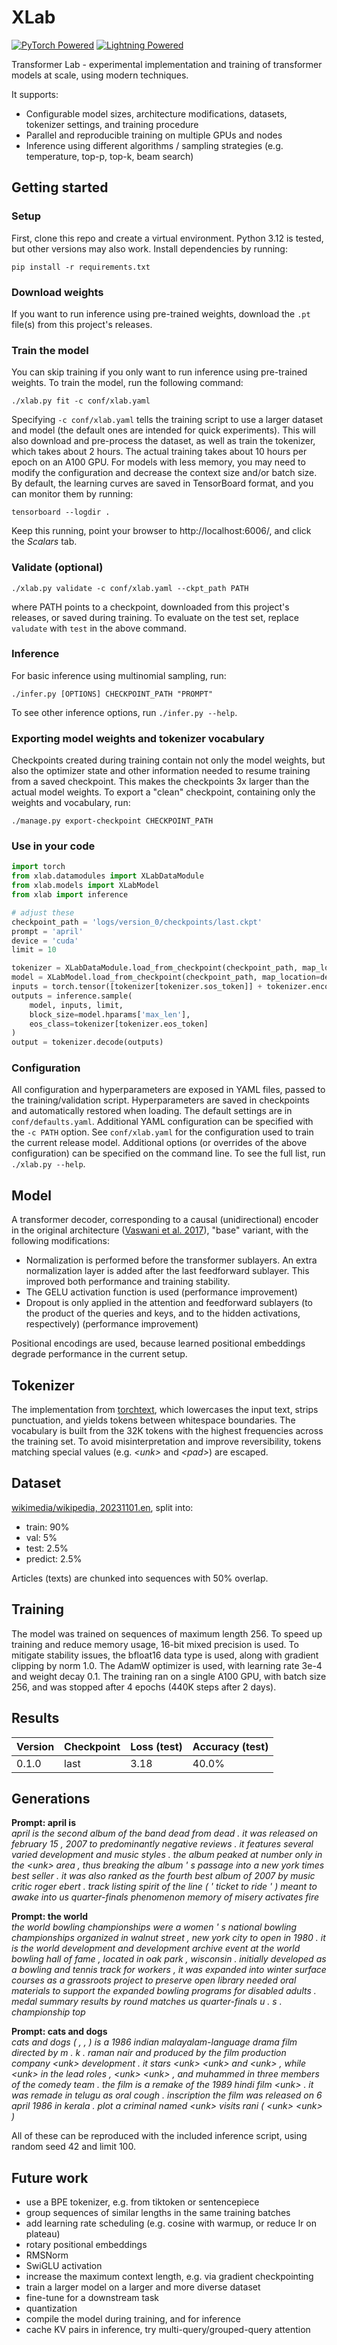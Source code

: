 # XLab

[![PyTorch Powered](https://img.shields.io/badge/pytorch-powered-blue?logo=pytorch)](https://pytorch.org/)
[![Lightning Powered](https://img.shields.io/badge/lightning-powered-blue?logo=lightning)](https://lightning.ai/docs/pytorch/stable/)

Transformer Lab - experimental implementation and training of transformer models at scale, using modern techniques.

It supports:
 - Configurable model sizes, architecture modifications, datasets, tokenizer settings, and training procedure
 - Parallel and reproducible training on multiple GPUs and nodes
 - Inference using different algorithms / sampling strategies (e.g. temperature, top-p, top-k, beam search)


## Getting started
### Setup
First, clone this repo and create a virtual environment.
Python 3.12 is tested, but other versions may also work.
Install dependencies by running:
```shell
pip install -r requirements.txt
```

### Download weights
If you want to run inference using pre-trained weights, download the `.pt` file(s) from this project's releases.

### Train the model
You can skip training if you only want to run inference using pre-trained weights.
To train the model, run the following command:
```shell
./xlab.py fit -c conf/xlab.yaml
```
Specifying `-c conf/xlab.yaml` tells the training script to use a larger dataset and model
(the default ones are intended for quick experiments).
This will also download and pre-process the dataset, as well as train the tokenizer, which takes about 2 hours.
The actual training takes about 10 hours per epoch on an A100 GPU.
For models with less memory, you may need to modify the configuration and decrease the context size and/or batch size.
By default, the learning curves are saved in TensorBoard format, and you can monitor them by running:
```shell
tensorboard --logdir .
```
Keep this running, point your browser to http://localhost:6006/, and click the *Scalars* tab.

### Validate (optional)
```shell
./xlab.py validate -c conf/xlab.yaml --ckpt_path PATH
```
where PATH points to a checkpoint, downloaded from this project's releases, or saved during training.
To evaluate on the test set, replace `valudate` with `test` in the above command.

### Inference
For basic inference using multinomial sampling, run:
```shell
./infer.py [OPTIONS] CHECKPOINT_PATH "PROMPT"
```
To see other inference options, run `./infer.py --help`.

### Exporting model weights and tokenizer vocabulary
Checkpoints created during training contain not only the model weights,
but also the optimizer state and other information needed to resume training from a saved checkpoint.
This makes the checkpoints 3x larger than the actual model weights.
To export a "clean" checkpoint, containing only the weights and vocabulary, run:
```shell
./manage.py export-checkpoint CHECKPOINT_PATH
```

### Use in your code
```python
import torch
from xlab.datamodules import XLabDataModule
from xlab.models import XLabModel
from xlab import inference

# adjust these
checkpoint_path = 'logs/version_0/checkpoints/last.ckpt'
prompt = 'april'
device = 'cuda'
limit = 10

tokenizer = XLabDataModule.load_from_checkpoint(checkpoint_path, map_location=device).tokenizer
model = XLabModel.load_from_checkpoint(checkpoint_path, map_location=device).eval().requires_grad_(False)
inputs = torch.tensor([tokenizer[tokenizer.sos_token]] + tokenizer.encode(prompt), device=model.device)
outputs = inference.sample(
    model, inputs, limit,
    block_size=model.hparams['max_len'],
    eos_class=tokenizer[tokenizer.eos_token]
)
output = tokenizer.decode(outputs)
```

### Configuration
All configuration and hyperparameters are exposed in YAML files, passed to the training/validation script.
Hyperparameters are saved in checkpoints and automatically restored when loading.
The default settings are in `conf/defaults.yaml`.
Additional YAML configuration can be specified with the `-c PATH` option.
See `conf/xlab.yaml` for the configuration used to train the current release model.
Additional options (or overrides of the above configuration) can be specified on the command line.
To see the full list, run `./xlab.py --help`.


## Model
A transformer decoder, corresponding to a causal (unidirectional) encoder in the original architecture
([Vaswani et al. 2017](https://arxiv.org/abs/1706.03762)), "base" variant, with the following modifications:
 - Normalization is performed before the transformer sublayers.
   An extra normalization layer is added after the last feedforward sublayer.
   This improved both performance and training stability.
 - The GELU activation function is used (performance improvement)
 - Dropout is only applied in the attention and feedforward sublayers
   (to the product of the queries and keys, and to the hidden activations, respectively)
   (performance improvement)

Positional encodings are used, because learned positional embeddings degrade performance in the current setup.


## Tokenizer
The implementation from [torchtext](https://github.com/pytorch/text),
which lowercases the input text, strips punctuation, and yields tokens between whitespace boundaries.
The vocabulary is built from the 32K tokens with the highest frequencies across the training set.
To avoid misinterpretation and improve reversibility,
tokens matching special values (e.g. *&lt;unk&gt;* and *&lt;pad&gt;*) are escaped.


## Dataset
[wikimedia/wikipedia, 20231101.en](https://huggingface.co/datasets/wikimedia/wikipedia), split into:
 - train: 90%
 - val: 5%
 - test: 2.5%
 - predict: 2.5%

Articles (texts) are chunked into sequences with 50% overlap.


## Training
The model was trained on sequences of maximum length 256.
To speed up training and reduce memory usage, 16-bit mixed precision is used.
To mitigate stability issues, the bfloat16 data type is used, along with gradient clipping by norm 1.0.
The AdamW optimizer is used, with learning rate 3e-4 and weight decay 0.1.
The training ran on a single A100 GPU, with batch size 256, and was stopped after 4 epochs (440K steps after 2 days).


## Results
| Version | Checkpoint | Loss (test) | Accuracy (test) |
|---------|------------|-------------|-----------------|
| 0.1.0   | last       | 3.18        | 40.0%           |


## Generations
**Prompt: april is**  
*april is the second album of the band dead from dead . it was released on february 15 , 2007 to predominantly negative reviews . it features several varied development and music styles . the album peaked at number only in the &lt;unk&gt; area , thus breaking the album ' s passage into a new york times best seller . it was also ranked as the fourth best album of 2007 by music critic roger ebert . track listing spirit of the line ( ' ticket to ride ' ) meant to awake into us quarter-finals phenomenon memory of misery activates fire*

**Prompt: the world**  
*the world bowling championships were a women ' s national bowling championships organized in walnut street , new york city to open in 1980 . it is the world development and development archive event at the world bowling hall of fame , located in oak park , wisconsin . initially developed as a bowling and tennis track for workers , it was expanded into winter surface courses as a grassroots project to preserve open library needed oral materials to support the expanded bowling programs for disabled adults . medal summary results by round matches us quarter-finals u . s . championship top*

**Prompt: cats and dogs**  
*cats and dogs ( , , ) is a 1986 indian malayalam-language drama film directed by m . k . raman nair and produced by the film production company &lt;unk&gt; development . it stars &lt;unk&gt; &lt;unk&gt; and &lt;unk&gt; , while &lt;unk&gt; in the lead roles , &lt;unk&gt; &lt;unk&gt; , and muhammed in three members of the comedy team . the film is a remake of the 1989 hindi film &lt;unk&gt; . it was remade in telugu as oral cough . inscription the film was released on 6 april 1986 in kerala . plot a criminal named &lt;unk&gt; visits rani ( &lt;unk&gt; &lt;unk&gt; )*

All of these can be reproduced with the included inference script, using random seed 42 and limit 100.


## Future work
 - use a BPE tokenizer, e.g. from tiktoken or sentencepiece
 - group sequences of similar lengths in the same training batches
 - add learning rate scheduling (e.g. cosine with warmup, or reduce lr on plateau)
 - rotary positional embeddings
 - RMSNorm
 - SwiGLU activation
 - increase the maximum context length, e.g. via gradient checkpointing
 - train a larger model on a larger and more diverse dataset
 - fine-tune for a downstream task
 - quantization
 - compile the model during training, and for inference
 - cache KV pairs in inference, try multi-query/grouped-query attention
